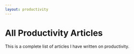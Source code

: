 ```yaml
---
layout: productivity
---
```

# All Productivity Articles
This is a complete list of articles I have written on productivity. 
